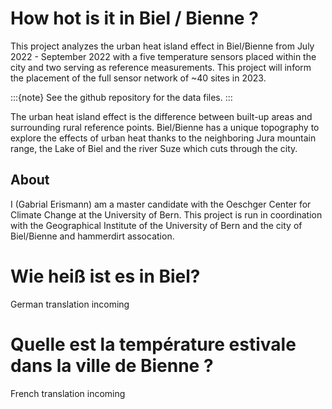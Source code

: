 # How hot is it in Biel / Bienne ?

This project analyzes the urban heat island effect in Biel/Bienne from July 2022 - September 2022 with a five temperature sensors placed within the city and two serving as reference measurements. This project will inform the placement of the full sensor network of ~40 sites in 2023.

:::{note}
 See the github repository for the data files.
:::

The urban heat island effect is the difference between built-up areas and surrounding rural reference points. Biel/Bienne has a unique topography to explore the effects of urban heat thanks to the neighboring Jura mountain range, the Lake of Biel and the river Suze which cuts through the city.

## About
I (Gabrial Erismann) am a master candidate with the Oeschger Center for Climate Change at the University of Bern. This project is run in coordination with the Geographical Institute of the University of Bern and the city of Biel/Bienne and hammerdirt assocation.

# Wie heiß ist es in Biel?

German translation incoming

# Quelle est la température estivale dans la ville de Bienne ?

French translation incoming
